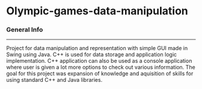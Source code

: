 # Olympic-games-data-manipulation

### General Info
***
Project for data manipulation and representation with simple GUI made in Swing using Java. C++ is used for data storage and application logic implementation.
C++ application can also be used as a console application where user is given a lot more options to check out various information.
The goal for this project was expansion of knowledge and aquisition of skills for using standard C++ and Java libraries.
